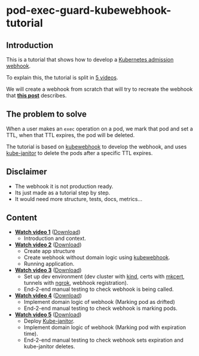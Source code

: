 # pod-exec-guard-kubewebhook-tutorial

## Introduction

This is a tutorial that shows how to develop a [Kubernetes admission webhook][k8s-webhooks].

To explain this, the tutorial is split in [5 videos][video-list].

We will create a webhook from scratch that will try to recreate the webhook that **[this post][wh-post]** describes.

## The problem to solve

When a user makes an `exec` operation on a pod, we mark that pod and set a TTL,
when that TTL expires, the pod will be deleted.

The tutorial is based on [kubewebhook] to develop the webhook, and uses [kube-janitor] to delete the pods after
a specific TTL expires.

## Disclaimer

- The webhook it is not production ready.
- Its just made as a tutorial step by step.
- It would need more structure, tests, docs, metrics...

## Content

- **[Watch video 1][video1]** ([Download][video1-dl])
  - Introduction and context.
- **[Watch video 2][video2]** ([Download][video2-dl])
  - Create app structure
  - Create webhook without domain logic using [kubewebhook].
  - Running application.
- **[Watch video 3][video3]** ([Download][video3-dl])
  - Set up dev environment (dev cluster with [kind], certs with [mkcert], tunnels with [ngrok], webhook registration).
  - End-2-end manual testing to check webhook is being called.
- **[Watch video 4][video4]** ([Download][video4-dl])
  - Implement domain logic of webhook (Marking pod as drifted)
  - End-2-end manual testing to check webhook is marking pods.
- **[Watch video 5][video5]** ([Download][video5-dl])
  - Deploy [Kube-janitor].
  - Implement domain logic of webhook (Marking pod with expiration time).
  - End-2-end manual testing to check webhook sets expiration and kube-janitor deletes.

[wh-post]: https://medium.com/box-tech-blog/using-k8s-admission-controllers-to-detect-container-drift-at-runtime-cc0f6c67c583
[k8s-webhooks]: https://kubernetes.io/docs/reference/access-authn-authz/extensible-admission-controllers
[kubewebhook]: https://github.com/slok/kubewebhook
[kind]: https://kind.sigs.k8s.io/
[kube-janitor]: https://codeberg.org/hjacobs/kube-janitor
[mkcert]: https://github.com/FiloSottile/mkcert
[ngrok]: https://ngrok.com/
[video-list]: https://youtube.com/playlist?list=PL2XJ-5iNgIaK2gPl-GqVlnOZCvmkBYG2M
[video1]: https://youtu.be/ujCzvjGXO08
[video2]: https://youtu.be/3gsrYSQcgJI
[video3]: https://youtu.be/3hqQWN7oTrU
[video4]: https://youtu.be/miCVIbKZdXw
[video5]: https://youtu.be/LidzzFRat3k
[video1-dl]: https://drive.google.com/file/d/1svMFVFESCUqHxKG41SWnJoVchBQ2cxhc/view?usp=sharing
[video2-dl]: https://drive.google.com/file/d/151nr5QrPRNE3r6xqZJxKzNGzm6u4crZo/view?usp=sharing
[video3-dl]: https://drive.google.com/file/d/1FBWOvpEZMBqGMiuuo4c5Snj_EYVP0seC/view?usp=sharing
[video4-dl]: https://drive.google.com/file/d/1AGDnYJcjaq4uRjplDAdhwmZulJEpcjfz/view?usp=sharing
[video5-dl]: https://drive.google.com/file/d/1VJPI5xwvBnifk0fikKLksvHpY9XfSLAi/view?usp=sharing
